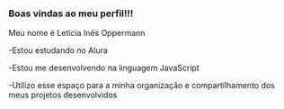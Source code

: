 ### Boas vindas ao meu perfil!!!

Meu nome é Letícia Inês Oppermann 

-Estou estudando no Alura

-Estou me desenvolvendo na linguagem JavaScript

-Utilizo esse espaço para a minha organização e compartilhamento dos meus projetos desenvolvidos 


